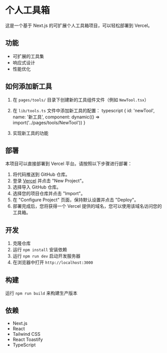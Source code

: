 # 个人工具箱

这是一个基于 Next.js 的可扩展个人工具箱项目，可以轻松部署到 Vercel。

## 功能

- 可扩展的工具集
- 响应式设计
- 性能优化

## 如何添加新工具

1. 在 `pages/tools/` 目录下创建新的工具组件文件（例如 `NewTool.tsx`）
2. 在 `lib/tools.ts` 文件中添加新工具的配置：
typescript
{
id: 'newTool',
name: '新工具',
component: dynamic(() => import('../pages/tools/NewTool'))
}

3. 实现新工具的功能

## 部署

本项目可以直接部署到 Vercel 平台。请按照以下步骤进行部署：

1. 将代码推送到 GitHub 仓库。
2. 登录 [Vercel](https://vercel.com/) 并点击 "New Project"。
3. 选择导入 GitHub 仓库。
4. 选择您的项目仓库并点击 "Import"。
5. 在 "Configure Project" 页面，保持默认设置并点击 "Deploy"。
6. 部署完成后，您将获得一个 Vercel 提供的域名，您可以使用该域名访问您的工具箱。

## 开发

1. 克隆仓库
2. 运行 `npm install` 安装依赖
3. 运行 `npm run dev` 启动开发服务器
4. 在浏览器中打开 `http://localhost:3000`

## 构建

运行 `npm run build` 来构建生产版本

## 依赖

- Next.js
- React
- Tailwind CSS
- React Toastify
- TypeScript